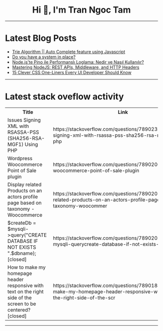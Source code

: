 <h1 align="center">Hi 👋, I'm Tran Ngoc Tam</h1>

---

# Latest Blog Posts 
<!-- BLOG-POST-LIST:START -->
- [Trie Algorithm || Auto Complete feature using Javascript](https://dev.to/ashutoshsarangi/trie-algorithm-auto-complete-feature-using-javascript-2f06)
- [Do you have a system in place?](https://dev.to/zaparka/do-you-have-a-system-in-place-1ha0)
- [Node.js&#39;te Pino ile Performanslı Loglama: Nedir ve Nasıl Kullanılır?](https://dev.to/kadirerbas/nodejste-pino-ile-performansli-loglama-nedir-ve-nasil-kullanilir-267o)
- [Mastering NodeJS: REST APIs, Middleware, and HTTP Headers](https://dev.to/imsushant12/mastering-nodejs-rest-apis-middleware-and-http-headers-1l6n)
- [15 Clever CSS One-Liners Every UI Developer Should Know](https://dev.to/nnnirajn/15-clever-css-one-liners-every-ui-developer-should-know-50g7)
<!-- BLOG-POST-LIST:END -->

---

# Latest stack oveflow activity
<table>
  <tr><th>Title</th><th>Link</th></tr>
  <!-- STACKOVERFLOW:START --><tr><td>Issues Signing XML with RSASSA-PSS &lpar;SHA256-RSA-MGF1&rpar; Using PHP</td><td>https://stackoverflow.com/questions/78902313/issues-signing-xml-with-rsassa-pss-sha256-rsa-mgf1-using-php</td></tr><tr><td>Wordpress Woocommerce Point of Sale plugin</td><td>https://stackoverflow.com/questions/78902062/wordpress-woocommerce-point-of-sale-plugin</td></tr><tr><td>Display related Products on an actors profile page based on taxonomy - Woocommerce</td><td>https://stackoverflow.com/questions/78902017/display-related-products-on-an-actors-profile-page-based-on-taxonomy-woocommer</td></tr><tr><td>$createDb = $mysqli-&gt;query&lpar;&quot;CREATE DATABASE IF NOT EXISTS &quot;.$dbname&rpar;; [closed]</td><td>https://stackoverflow.com/questions/78902014/createdb-mysqli-querycreate-database-if-not-exists-dbname</td></tr><tr><td>How to make my homepage header responsive with text on the right side of the screen to be centered? [closed]</td><td>https://stackoverflow.com/questions/78901889/how-to-make-my-homepage-header-responsive-with-text-on-the-right-side-of-the-scr</td></tr><!-- STACKOVERFLOW:END -->
</table>

---


